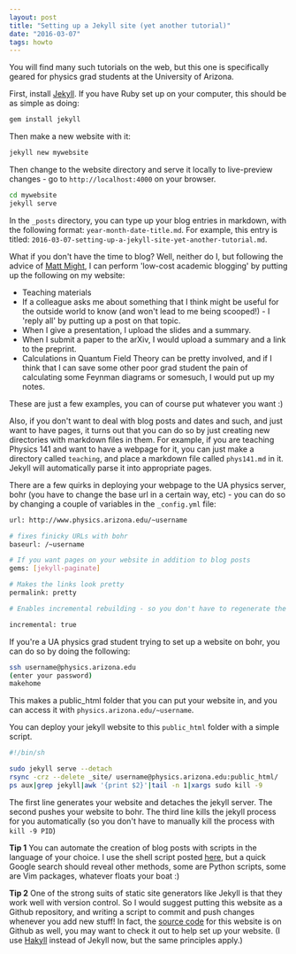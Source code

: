 ```yaml
---
layout: post
title: "Setting up a Jekyll site (yet another tutorial)"
date: "2016-03-07"
tags: howto
---
```


You will find many such tutorials on the web, but this one is specifically
geared for physics grad students at the University of Arizona.

First, install [Jekyll](https://jekyllrb.com). If you have Ruby set up on your
computer, this should be as simple as doing:

```bash
gem install jekyll
```

Then make a new website with it:

```bash
jekyll new mywebsite
```
Then change to the website directory and serve it locally to live-preview
changes - go to `http://localhost:4000` on your browser.

```bash
cd mywebsite
jekyll serve
```

In the `_posts` directory, you can type up your blog entries in markdown, with
the following format: `year-month-date-title.md`. For example, this entry is
titled: `2016-03-07-setting-up-a-jekyll-site-yet-another-tutorial.md`.

What if you don't have the time to blog? Well, neither do I, but following the
advice of [Matt Might](http://matt.might.net/articles/how-to-blog-as-an-academic/),
I can perform 'low-cost academic blogging' by putting up the following on my
website:

* Teaching materials
* If a colleague asks me about something that I think might be useful for the outside world to know (and won't lead to me being scooped!) - I 'reply all' by putting up a post on that topic.
* When I give a presentation, I upload the slides and a summary.
* When I submit a paper to the arXiv, I would upload a summary and a link to the preprint.
* Calculations in Quantum Field Theory can be pretty involved, and if I think that I can save some other poor grad student the pain of calculating some Feynman diagrams or somesuch, I would put up my notes.

These are just a few examples, you can of course put whatever you want :)

Also, if you don't want to deal with blog posts and dates and such, and just want to have pages, it turns out that you can do so by just creating new directories with markdown files in them. For example, if you are teaching Physics 141 and want to have a webpage for it, you can just make a directory called `teaching`, and place a markdown file called `phys141.md` in it. Jekyll will automatically parse it into appropriate pages.

There are a few quirks in deploying your webpage to the UA physics server, bohr (you have to change the base url in a certain way, etc) - you can do so by changing a couple of variables in the `_config.yml` file:

```bash
url: http://www.physics.arizona.edu/~username

# fixes finicky URLs with bohr
baseurl: /~username

# If you want pages on your website in addition to blog posts
gems: [jekyll-paginate]

# Makes the links look pretty
permalink: pretty

# Enables incremental rebuilding - so you don't have to regenerate the # whole site when you just add a single post (significantly speeds things up)

incremental: true
```

If you're a UA physics grad student trying to set up a website on bohr, you can
do so by doing the following:

```bash
ssh username@physics.arizona.edu
(enter your password)
makehome
```

This makes a public_html folder that you can put your website in, and you can
access it with `physics.arizona.edu/~username`.

You can deploy your jekyll website to this `public_html` folder  with a simple script.

```bash
#!/bin/sh

sudo jekyll serve --detach
rsync -crz --delete _site/ username@physics.arizona.edu:public_html/
ps aux|grep jekyll|awk '{print $2}'|tail -n 1|xargs sudo kill -9

``` 

The first line generates your website and detaches the jekyll server. The
second pushes your website to bohr. The third line kills the jekyll process for
you automatically (so you don't have to manually kill the process with `kill -9
PID`)

**Tip 1** You can automate the creation of blog posts with scripts in the
language of your choice. I use the shell script posted
[here](http://nateeagle.com/2011/09/21/easier-post-creation-for-jekyll-with-bash/),
but a quick Google search should reveal other methods, some are Python scripts,
some are Vim packages, whatever floats your boat :)

**Tip 2** One of the strong suits of static site generators like Jekyll is that
they work well with version control. So I would suggest putting this website as
a Github repository, and writing a script to commit and push changes whenever
you add new stuff! In fact, the [source
code](https://github.com/adarshp/adarsh.cc) for this website is on Github as
well, you may want to check it out to help set up your website. (I use [Hakyll](https://jaspervdj.be/hakyll/)
instead of Jekyll now, but the same principles apply.)
